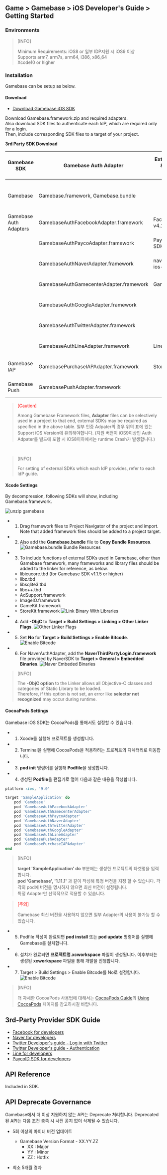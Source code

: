 ## Game > Gamebase > iOS Developer's Guide > Getting Started

### Environments


> [INFO]
>
> Minimum Requirements: iOS8 or 일부 IDP지원 시 iOS9 이상 <br/>
> Supports arm7, arm7s, arm64, i386, x86_64<br/>
> Xcode10 or higher
>


### Installation

Gamebase can be setup as below.

#### Download

* [Download Gamebase iOS SDK](/Download/#game-gamebase)

Download Gamebase.framework.zip and required adapters.<br/>
Also download SDK files to authenticate each IdP, which are required only for a login.<br/>
Then, include corresponding SDK files to a target of your project.

**3rd Party SDK Download**

| Gamebase SDK | Gamebase Auth Adapter | External(iOS) SDK & Compatible Version | Usage | External SDK Download Link | Support iOS Version |
| --- | --- | --- | --- | --- | --- |
| Gamebase | Gamebase.framework, Gamebase.bundle |  | Includes Gamebase interface and key logics |  | iOS8 or later |
| Gamebase Auth Adapters | GamebaseAuthFacebookAdapter.framework | FacebookSDK v4.17.0 | Supports Facebook logins | [LINK \[Go to Download\]](https://developers.facebook.com/docs/ios/downloads) | iOS8 or later |
|  | GamebaseAuthPaycoAdapter.framework | PaycoID Login 3rd SDK v1.1.6 | Supports Payco logins | [LINK \[Go to Download\]](https://developers.payco.com/guide/sdk/download) | iOS8 or later |
|  | GamebaseAuthNaverAdapter.framework | naveridlogin-sdk-ios-4.0.10 | Supports Naver logins | [LINK \[Go to Download\]](https://developers.naver.com/docs/login/sdks/) | iOS9 or later |
|  | GamebaseAuthGamecenterAdapter.framework | GameKit.framework | Supports Gamecenter logins |  | iOS8 or later |
|  | GamebaseAuthGoogleAdapter.framework | | Supports Google logins | | iOS9 or later |
|  | GamebaseAuthTwitterAdapter.framework | | Supports Twitter logins | | iOS8 or later |
|  | GamebaseAuthLineAdapter.framework | LineSDK v4.1.1 | Supports LINE logins | [LINK \[Go to Download\]](https://github.com/line/line-sdk-starter-ios-v2) | iOS8 or later |
| Gamebase IAP | GamebasePurchaseIAPAdapter.framework | StoreKit.framework | Supports in-game purchase | Gamebase Included in IAP | iOS8 or later |
| Gamebase Push | GamebasePushAdapter.framework |  | Supports Push | Included in Gamebase | iOS8 or later |



> <font color="red">[Caution]</font><br/>
>
> Among Gamebase Framework files, **Adapter** files can be selectively used in a project to that end, external SDKs may be required as specified in the above table.
> 일부 인증 Adpater의 경우 위의 표에 있는 Support iOS Version에 유의해야합니다.
> (지원 버전이 iOS9이상인 Auth Adpater를 빌드에 포함 시 iOS8이하에서는 runtime Crash가 발생합니다.)

<br/>


> [INFO]
> 
> For setting of external SDKs which each IdP provides, refer to each IdP guide.
>

#### Xcode Settings

By decompression, following SDKs will show, including Gamebase.framework.

![unzip gamebase](http://static.toastoven.net/prod_gamebase/iOSDevelopersGuide/ios-developers-guide-installation-002_1.0.0.png)


* 1) Drag framework files to Project Navigator of the project and import. Note that added framework files should be added to a project target.
* 2) Also add the **Gamebase.bundle** file to **Copy Bundle Resources**.
![Gamebase.bundle Bundle Resources](http://static.toastoven.net/prod_gamebase/iOSDevelopersGuide/ios-developers-guide-installation-003_1.0.0.png)
* 3) To include functions of external SDKs used in Gamebase, other than Gamebase framework, many frameworks and library files should be added to the linker for reference, as below.
    * libicucore.tbd (for Gamebase SDK v1.1.5 or higher)
    * libz.tbd
    * libsqlite3.tbd
    * libc++.tbd
    * AdSupport.framework
    * ImageIO.framework
    * GameKit.framework
    * StoreKit.framework
![Link Binary With Libraries](http://static.toastoven.net/prod_gamebase/iOSDevelopersGuide/ios-developers-guide-installation-005_1.0.0.png)
* 4) Add **-ObjC** to **Target > Build Settings > Linking > Other Linker Flags**.
![Other Linker Flags](http://static.toastoven.net/prod_gamebase/iOSDevelopersGuide/ios-developers-guide-installation-006_1.0.0.png)
* 5) Set **No** for **Target > Build Settings > Enable Bitcode**.
![Enable Bitcode](http://static.toastoven.net/prod_gamebase/iOSDevelopersGuide/ios-developers-guide-installation-007_1.0.0.png)
* 6) For NaverAuthAdapter, add the **NaverThirdPartyLogin.framework** file provided by NaverSDK to **Target > General > Embedded Binaries**.
 ![Naver Embeded Binaries](http://static.toastoven.net/prod_gamebase/iOSDevelopersGuide/ios-developers-guide-started-001_1.7.0.png)

> [INFO]
>
> The **-ObjC option** to the Linker allows all Objective-C classes and categories of Static Library to be loaded. <br/>
> Therefore, if this option is not set, an error like **selector not recognized** may occur during runtime.
>

#### CocoaPods Settings

Gamebase iOS SDK는 CocoaPods를 통해서도 설정할 수 있습니다.

* 1) Xcode를 실행해 프로젝트를 생성합니다.
* 2) Terminal을 실행해 CocoaPods을 적용하려는 프로젝트의 디렉터리로 이동합니다.
* 3) **pod init** 명령어를 실행해 **Podfile**을 생성합니다.
* 4) 생성된 **Podfile**을 편집기로 열어 다음과 같은 내용을 작성합니다.

```ruby
platform :ios, '9.0'

target 'SampleApplication' do
    pod 'Gamebase'
    pod 'GamebaseAuthFacebookAdapter'
    pod 'GamebaseAuthGamecenterAdapter'
    pod 'GamebaseAuthPaycoAdapter'
    pod 'GamebaseAuthNaverAdapter'
    pod 'GamebaseAuthTwitterAdapter'
    pod 'GamebaseAuthGoogleAdapter'
    pod 'GamebaseAuthLineAdapter'
    pod 'GamebasePushAdapter'
    pod 'GamebasePurchaseIAPAdapter'
end
```

> [INFO]
>
> **target 'SampleApplication' do** 부분에는 생성한 프로젝트의 타겟명을 입력합니다.<br/>
> **pod 'Gamebase', '1.11.1'** 과 같이 작성해 특정 버전을 지정 할 수 있습니다. 각각의 pod에 버전을 명시하지 않으면 최신 버전이 설정됩니다.<br/>
> 특정 Adapter만 선택적으로 적용할 수 있습니다.
> 



> <font color="red">[주의]</font><br/>
>
> Gamebase 최신 버전을 사용하지 않으면 일부 Adapter의 사용이 불가능 할 수 있습니다.
>

* 5) Podfile 작성이 완료되면 **pod install** 또는 **pod update** 명령어를 실행해 Gamebase를 설치합니다.
* 6) 설치가 완료되면 **프로젝트명.xcworkspace** 파일이 생성됩니다. 이후부터는 생성된 **xcworkspace** 파일을 통해 개발을 진행합니다.
* 7) Target > Build Settings > Enable Bitcode를 No로 설정합니다. 
![Enable Bitcode](http://static.toastoven.net/prod_gamebase/iOSDevelopersGuide/ios-developers-guide-installation-007_1.0.0.png)

> [INFO]
>
> 더 자세한 CocoaPods 사용법에 대해서는 [CocoaPods Guide](https://guides.cocoapods.org/)의 [Using CocoaPods](https://guides.cocoapods.org/using/index.html) 페이지를 참고하시길 바랍니다.
>
>

## 3rd-Party Provider SDK Guide

* [Facebook for developers](https://developers.facebook.com/docs/ios)
* [Naver for developers](https://developers.naver.com/docs/login/ios/)
* [Twitter Developer's guide - Log in with Twitter](https://dev.twitter.com/web/sign-in/implementing)
* [Twitter Developer's guide - Authentication](https://developer.twitter.com/en/docs/basics/authentication/overview/oauth)
* [Line for developers](https://developers.line.me/en/docs/line-login/ios/integrate-line-login/)
* [PaycoID SDK for developers](https://developers.payco.com/guide/development/apply/ios)

## API Reference

Included in SDK.

## API Deprecate Governance

Gamebase에서 더 이상 지원하지 않는 API는 Deprecate 처리합니다.
Deprecated 된 API는 다음 조건 충족 시 사전 공지 없이 삭제될 수 있습니다.

* 5회 이상의 마이너 버전 업데이트
	* Gamebase Version Format - XX.YY.ZZ
		* XX : Major
		* YY : Minor
		* ZZ : Hotfix

* 최소 5개월 경과
